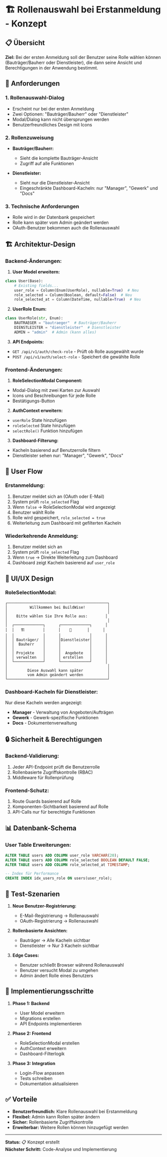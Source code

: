# 🏗️ Rollenauswahl bei Erstanmeldung - Konzept

## 📋 Übersicht

**Ziel:** Bei der ersten Anmeldung soll der Benutzer seine Rolle wählen können (Bauträger/Bauherr oder Dienstleister), die dann seine Ansicht und Berechtigungen in der Anwendung bestimmt.

## 🎯 Anforderungen

### 1. **Rollenauswahl-Dialog**
- Erscheint nur bei der ersten Anmeldung
- Zwei Optionen: "Bauträger/Bauherr" oder "Dienstleister"
- Modal/Dialog kann nicht übersprungen werden
- Benutzerfreundliches Design mit Icons

### 2. **Rollenzuweisung**
- **Bauträger/Bauherr:** 
  - Sieht die komplette Bauträger-Ansicht
  - Zugriff auf alle Funktionen
  
- **Dienstleister:**
  - Sieht nur die Dienstleister-Ansicht
  - Eingeschränkte Dashboard-Kacheln: nur "Manager", "Gewerk" und "Docs"

### 3. **Technische Anforderungen**
- Rolle wird in der Datenbank gespeichert
- Rolle kann später vom Admin geändert werden
- OAuth-Benutzer bekommen auch die Rollenauswahl

## 🏗️ Architektur-Design

### **Backend-Änderungen:**

1. **User Model erweitern:**
```python
class User(Base):
    # Existing fields...
    user_role = Column(Enum(UserRole), nullable=True)  # Neu
    role_selected = Column(Boolean, default=False)  # Neu
    role_selected_at = Column(DateTime, nullable=True)  # Neu
```

2. **UserRole Enum:**
```python
class UserRole(str, Enum):
    BAUTRAEGER = "bautraeger"  # Bauträger/Bauherr
    DIENSTLEISTER = "dienstleister"  # Dienstleister
    ADMIN = "admin"  # Admin (kann alles)
```

3. **API Endpoints:**
- `GET /api/v1/auth/check-role` - Prüft ob Rolle ausgewählt wurde
- `POST /api/v1/auth/select-role` - Speichert die gewählte Rolle

### **Frontend-Änderungen:**

1. **RoleSelectionModal Component:**
- Modal-Dialog mit zwei Karten zur Auswahl
- Icons und Beschreibungen für jede Rolle
- Bestätigungs-Button

2. **AuthContext erweitern:**
- `userRole` State hinzufügen
- `roleSelected` State hinzufügen
- `selectRole()` Funktion hinzufügen

3. **Dashboard-Filterung:**
- Kacheln basierend auf Benutzerrolle filtern
- Dienstleister sehen nur: "Manager", "Gewerk", "Docs"

## 🔄 User Flow

### **Erstanmeldung:**
1. Benutzer meldet sich an (OAuth oder E-Mail)
2. System prüft `role_selected` Flag
3. Wenn `false` → RoleSelectionModal wird angezeigt
4. Benutzer wählt Rolle
5. Rolle wird gespeichert, `role_selected = true`
6. Weiterleitung zum Dashboard mit gefilterten Kacheln

### **Wiederkehrende Anmeldung:**
1. Benutzer meldet sich an
2. System prüft `role_selected` Flag
3. Wenn `true` → Direkte Weiterleitung zum Dashboard
4. Dashboard zeigt Kacheln basierend auf `user_role`

## 🎨 UI/UX Design

### **RoleSelectionModal:**

```
┌─────────────────────────────────────────────┐
│          Willkommen bei BuildWise!          │
│                                             │
│    Bitte wählen Sie Ihre Rolle aus:        │
│                                             │
│  ┌─────────────┐      ┌─────────────┐      │
│  │   🏗️        │      │    🔧       │      │
│  │             │      │             │      │
│  │ Bauträger/  │      │Dienstleister│      │
│  │  Bauherr    │      │             │      │
│  │             │      │             │      │
│  │ Projekte    │      │  Angebote   │      │
│  │ verwalten   │      │ erstellen   │      │
│  └─────────────┘      └─────────────┘      │
│                                             │
│         Diese Auswahl kann später           │
│         vom Admin geändert werden           │
└─────────────────────────────────────────────┘
```

### **Dashboard-Kacheln für Dienstleister:**

Nur diese Kacheln werden angezeigt:
- **Manager** - Verwaltung von Angeboten/Aufträgen
- **Gewerk** - Gewerk-spezifische Funktionen
- **Docs** - Dokumentenverwaltung

## 🔒 Sicherheit & Berechtigungen

### **Backend-Validierung:**
1. Jeder API-Endpoint prüft die Benutzerrolle
2. Rollenbasierte Zugriffskontrolle (RBAC)
3. Middleware für Rollenprüfung

### **Frontend-Schutz:**
1. Route Guards basierend auf Rolle
2. Komponenten-Sichtbarkeit basierend auf Rolle
3. API-Calls nur für berechtigte Funktionen

## 📊 Datenbank-Schema

### **User Table Erweiterungen:**
```sql
ALTER TABLE users ADD COLUMN user_role VARCHAR(20);
ALTER TABLE users ADD COLUMN role_selected BOOLEAN DEFAULT FALSE;
ALTER TABLE users ADD COLUMN role_selected_at TIMESTAMP;

-- Index für Performance
CREATE INDEX idx_users_role ON users(user_role);
```

## 🧪 Test-Szenarien

1. **Neue Benutzer-Registrierung:**
   - E-Mail-Registrierung → Rollenauswahl
   - OAuth-Registrierung → Rollenauswahl

2. **Rollenbasierte Ansichten:**
   - Bauträger → Alle Kacheln sichtbar
   - Dienstleister → Nur 3 Kacheln sichtbar

3. **Edge Cases:**
   - Benutzer schließt Browser während Rollenauswahl
   - Benutzer versucht Modal zu umgehen
   - Admin ändert Rolle eines Benutzers

## 🚀 Implementierungsschritte

1. **Phase 1: Backend**
   - User Model erweitern
   - Migrations erstellen
   - API Endpoints implementieren

2. **Phase 2: Frontend**
   - RoleSelectionModal erstellen
   - AuthContext erweitern
   - Dashboard-Filterlogik

3. **Phase 3: Integration**
   - Login-Flow anpassen
   - Tests schreiben
   - Dokumentation aktualisieren

## ✅ Vorteile

- **Benutzerfreundlich:** Klare Rollenauswahl bei Erstanmeldung
- **Flexibel:** Admin kann Rollen später ändern
- **Sicher:** Rollenbasierte Zugriffskontrolle
- **Erweiterbar:** Weitere Rollen können hinzugefügt werden

---

**Status:** 📋 Konzept erstellt  
**Nächster Schritt:** Code-Analyse und Implementierung 
